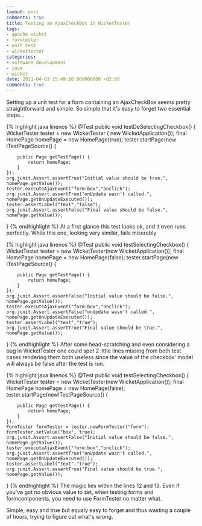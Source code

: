 ```yaml
---
layout: post
comments: true
title: Testing an AjaxCheckBox in WicketTester
tags:
- apache wicket
- formtester
- unit test
- wickettester
categories:
- software development
- java
- wicket
date: 2011-04-03 15:49:10.000000000 +02:00
comments: true
---
```

Setting up a unit test for a form containing an AjaxCheckBox seems pretty straightforward and simple. So simple that it's easy to forget two essential steps... 


{% highlight java linenos %} 
@Test
public void testDeSelectingCheckbox() {
    WicketTester tester = new WicketTester ( new WicketApplication());
    final HomePage homePage = new HomePage(true);
    tester.startPage(new ITestPageSource() {

        public Page getTestPage() {
            return homePage;
        }
    });
    org.junit.Assert.assertTrue("Initial value should be true.", homePage.getValue());
    tester.executeAjaxEvent("form:box","onclick");
    org.junit.Assert.assertTrue("onUpdate wasn't called.", homePage.getOnUpdateExecuted());
    tester.assertLabel("text","false");
    org.junit.Assert.assertFalse("Final value should be false.", homePage.getValue());
}
{% endhighlight %}
At a first glance this test looks ok, and it even runs perfectly. While this one, looking very similar, fails miserably

{% highlight java linenos %} 
@Test
public void testSelectingCheckbox() {
    WicketTester tester = new WicketTester(new WicketApplication());
    final HomePage homePage = new HomePage(false);
    tester.startPage(new ITestPageSource() {

        public Page getTestPage() {
            return homePage;
        }
    });
    org.junit.Assert.assertFalse("Initial value should be false.", homePage.getValue());
    tester.executeAjaxEvent("form:box","onclick");
    org.junit.Assert.assertFalse("onUpdate wasn't called.", homePage.getOnUpdateExecuted());
    tester.assertLabel("text","true");
    org.junit.Assert.assertTrue("Final value should be true.", homePage.getValue());
}
{% endhighlight %}
After some head-scratching and even considering a bug in WicketTester one could spot 2 little lines missing from both test cases rendering them both useless since the value of the checkbox' model will always be false after the test is run.

{% highlight java linenos %} 
@Test
public void testSelectingCheckbox() {
    WicketTester tester = new WicketTester(new WicketApplication());
    final HomePage homePage = new HomePage(false);
    tester.startPage(newITestPageSource() {

        public Page getTestPage() {
            return homePage;
        }
    });
    FormTester formTester = tester.newFormTester("form");
    formTester.setValue("box", true);
    org.junit.Assert.assertFalse("Initial value should be false.", homePage.getValue());
    tester.executeAjaxEvent("form:box","onclick");
    org.junit.Assert.assertTrue("onUpdate wasn't called.", homePage.getOnUpdateExecuted());
    tester.assertLabel("text","true");
    org.junit.Assert.assertTrue("Final value should be true.", homePage.getValue());
}
{% endhighlight %} 
The magic lies within the lines 12 and 13. Even if you've got no obvious value to set, when testing forms and formcomponents, you need to use FormTester no matter what.

<p>Simple, easy and true but equaly easy to forget and thus wasting a couple of hours, trying to figure out what's wrong.</p>
